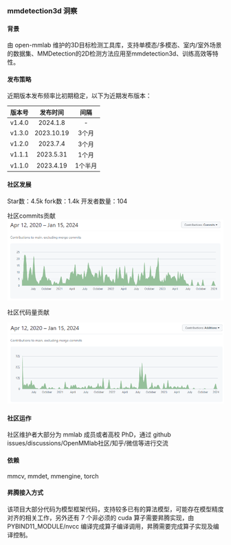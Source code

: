 ### mmdetection3d 洞察

#### 背景

由 open-mmlab 维护的3D目标检测工具库，支持单模态/多模态、室内/室外场景的数据集、MMDetection的2D检测方法应用至mmdetection3d、训练高效等特性。

#### 发布策略

近期版本发布频率比初期稳定，以下为近期发布版本：

| 版本号 | 发布时间 | 间隔 |
| :----: | :----: | :----: |  
| v1.4.0 | 2024.1.8 | - |
| v1.3.0 | 2023.10.19 | 3个月 |
| v1.2.0 | 2023.7.4 | 3个月 |
| v1.1.1 | 2023.5.31 | 1个月 |
| v1.1.0 | 2023.4.19 | 1个半月 |


#### 社区发展
Star数：4.5k 
fork数：1.4k
开发者数量：104

社区commits贡献
![Alt text](https://raw.githubusercontent.com/wangshuai09/blog_img/main/images/20240115171225.png)

社区代码量贡献

![Alt text](https://raw.githubusercontent.com/wangshuai09/blog_img/main/images/20240115171256.png)

#### 社区运作
社区维护者大部分为 mmlab 成员或者高校 PhD，通过 github issues/discussions/OpenMMlab社区/知乎/微信等进行交流

#### 依赖
mmcv, mmdet, mmengine, torch

#### 昇腾接入方式
该项目大部分代码为模型框架代码，支持较多已有的算法模型，可能存在模型精度对齐的相关工作，另外还有 7 个非必须的 cuda 算子需要昇腾实现，由 PYBIND11_MODULE/nvcc 编译完成算子编译调用，昇腾需要完成算子实现及编译控制。
